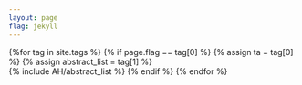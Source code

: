 ```yaml
---
layout: page
flag: jekyll
---
```

{%for tag in site.tags %}
{% if page.flag == tag[0] %}
{% assign ta = tag[0] %}
{% assign abstract_list = tag[1] %}  
{% include AH/abstract_list %}
{% endif %}
{% endfor %}